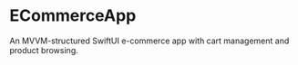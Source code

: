 # ECommerceApp
An MVVM-structured SwiftUI e-commerce app with cart management and product browsing.
